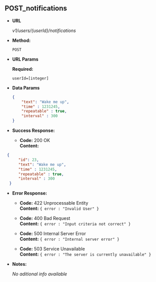 **POST_notifications**
----
  

* **URL**

  _v1/users/{userId}/notifications_

* **Method:**
  
  `POST` 
  
*  **URL Params**

   **Required:**
 
   `userId=[integer]`


* **Data Params**

  ```json
  {
      "text": "Wake me up",
      "time" : 1231245,
      "repeatable" : true,
      "interval" : 300
  }
  ```

* **Success Response:** 

  * **Code:** 200 OK <br />
    **Content:** 
```json
 { 
      "id": 23,
      "text": "Wake me up",
      "time" : 1231245,
      "repeatable" : true,
      "interval" : 300
  }
```
 
* **Error Response:**

  * **Code:** 422 Unprocessable Entity <br />
    **Content:** `{ error : "Invalid User" }`

  * **Code:** 400 Bad Request <br />
    **Content:** `{ error : "Input criteria not correct" }`

  * **Code:** 500 Internal Server Error <br />
    **Content:** `{ error : "Internal server error" }`

  * **Code:** 503 Service Unavailable <br />
    **Content:** `{ error : "The server is currently unavailable" }`

* **Notes:**

  _No aditional info available_

